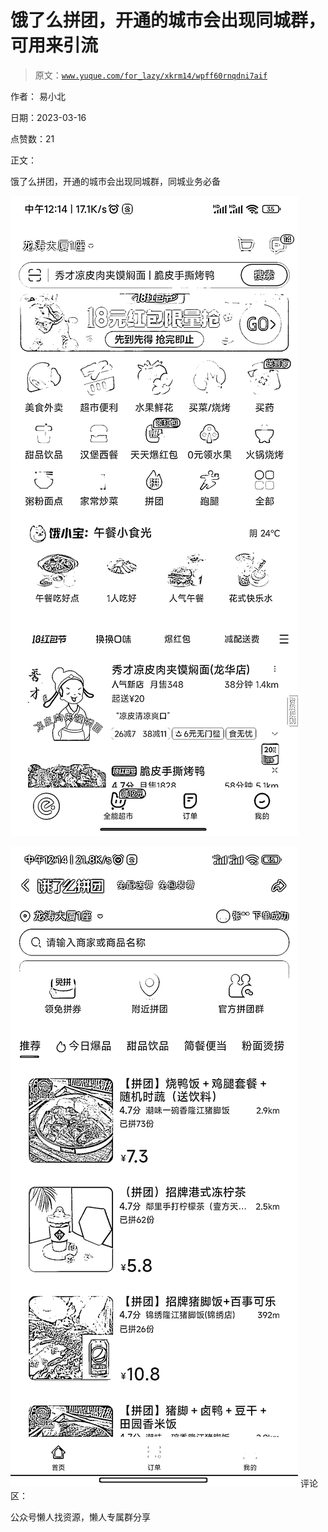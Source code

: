 # 饿了么拼团，开通的城市会出现同城群，可用来引流

> 原文：[`www.yuque.com/for_lazy/xkrm14/wpff60rnqdni7aif`](https://www.yuque.com/for_lazy/xkrm14/wpff60rnqdni7aif)



作者： 易小北



日期：2023-03-16



点赞数：21

<ne-hole id="ub55a2b18" data-lake-id="ub55a2b18">

正文：



饿了么拼团，开通的城市会出现同城群，同城业务必备



![](img/06ec9d44378a3ff40610f09eb80339bd.png)



![](img/d3307e6f3cc0ecd1eab3bc674f922f05.png)  <ne-hole id="u61c10870" data-lake-id="u61c10870"><ne-p id="u3a5f9611" data-lake-id="u3a5f9611">评论区：

<ne-hole id="u2d6bcaa3" data-lake-id="u2d6bcaa3">

公众号懒人找资源，懒人专属群分享

</ne-hole></ne-hole></ne-p></ne-hole>